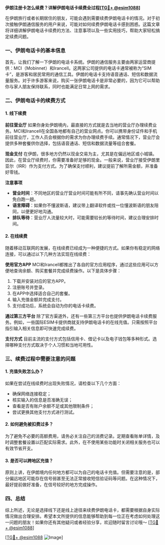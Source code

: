 **伊朗注册卡怎么续费？详解伊朗电话卡续费全过程[[TG💪+ @esim1088](https://t.me/s/esim1088)]**

在伊朗旅行或者长期居住的朋友，可能会遇到需要续费伊朗电话卡的情况。对于初次接触伊朗通信服务的用户来说，可能对如何续费伊朗电话卡感到困惑。这篇文章将详细讲解伊朗电话卡续费的方法、注意事项以及一些实用技巧，帮助大家轻松搞定续费问题。

### 一、伊朗电话卡的基本信息

首先，让我们了解一下伊朗的电话卡系统。伊朗的通信服务主要由两家运营商提供：MCI（Mobinnet）和Irancell。这两家公司提供的电话卡通常被称为“SIM卡”，是游客和居民常用的通信工具。伊朗的电话卡支持语音通话、短信和数据流量服务。对于许多游客来说，购买一张伊朗电话卡是非常必要的，因为它可以帮助你与家人朋友保持联系，同时也能满足日常上网的需求。

### 二、伊朗电话卡的续费方式

#### 1. 线下续费

**前往营业厅**
如果你身处伊朗境内，最直接的方式就是去当地的营业厅办理续费业务。MCI和Irancell在全国各地都有自己的营业网点。你可以携带身份证件和手机前往营业厅，工作人员会根据你的需求为你办理续费手续。通常情况下，营业厅会提供多种套餐供你选择，包括语音通话、短信和数据流量等组合套餐。

**现金支付**
在伊朗，很多地方仍然以现金交易为主，尤其是在偏远地区或小城镇。因此，在营业厅续费时，你需要准备好足够的现金。一般来说，营业厅接受伊朗里亚尔（IRR）作为支付方式。为了确保支付顺利，建议提前了解所需金额，并准备好零钱。

**注意事项**
- **营业时间**：不同地区的营业厅营业时间可能有所不同，请事先确认营业时间以免白跑一趟。
- **语言障碍**：如果你不懂波斯语，建议带上翻译软件或找一位懂波斯语的朋友陪同，以便更好地沟通。
- **排队等待**：营业厅人流量较大时，可能需要较长的等待时间，建议合理安排时间。

#### 2. 在线续费

随着移动互联网的发展，在线续费已经成为一种便捷的方式。如果你有稳定的网络连接，可以通过以下几种方法实现在线续费：

**使用官方APP**
MCI和Irancell都推出了各自的官方应用程序，通过这些应用可以方便地查询余额、购买套餐并完成续费操作。以下是具体步骤：
1. 下载并安装对应的官方APP。
2. 注册账号并登录。
3. 在APP中选择适合自己的套餐。
4. 输入充值金额并完成支付。
5. 支付成功后，系统会自动为你的电话卡续费。

**通过第三方平台**
除了官方渠道外，还有一些第三方平台也提供伊朗电话卡续费服务。例如，一些国际ESIM卡提供商就支持伊朗电话卡的在线充值。只需按照平台指引输入相关信息即可快速完成续费。

**支付方式**
目前主流的支付方式包括信用卡、借记卡以及电子钱包等多种形式。选择哪种支付方式取决于个人习惯和当地可用性。

### 三、续费过程中需要注意的问题

#### 1. 充值失败怎么办？
如果在尝试在线续费时出现失败情况，请检查以下几个方面：
- 确保网络连接稳定；
- 核实输入的信息是否准确无误；
- 查看是否有账户余额不足或其他限制条件；
- 尝试更换其他支付方式进行测试。

#### 2. 如何避免被扣费过多？
为了避免不必要的高额费用，请务必关注自己的消费记录。定期查看账单详情，及时调整套餐设置以匹配实际需求。此外，在不使用某些功能时关闭相关服务也可以有效节省开支。

#### 3. 是否可以跨地区充值？
原则上讲，在伊朗境内任何地方都可以为自己的电话卡充值。但需要注意的是，部分偏远地区可能存在信号弱甚至无法正常接收短信验证码等问题。在这种情况下，最好提前做好准备，在信号较好的地方完成操作。

### 四、总结

综上所述，无论是选择线下还是线上途径来续费伊朗电话卡，都需要根据自身实际情况做出合理安排。希望本文所提供的信息能够帮助到每一位正在考虑如何处理这一问题的朋友！如果你还有其他疑问或者经验分享，欢迎随时留言讨论哦～ [[TG💪+ @esim1088](https://t.me/s/esim1088)]

[[TG💪+ @esim1088](https://t.me/s/esim1088) ![Image](https://i.postimg.cc/4NQfJmqS/Snipaste-2025-05-13-00-14-12.png)]